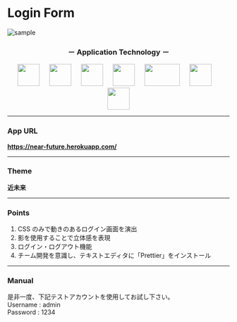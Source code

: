 # Login Form

![sample](https://user-images.githubusercontent.com/81360876/140054884-67239bac-4da3-4829-9fd6-825cdd4927fd.png)

<h3 align="center">－ Application Technology －</h3>

<p align="center">
  <img src="https://cdn.jsdelivr.net/gh/devicons/devicon/icons/html5/html5-original.svg" height="50px;" />
  <a>　</a>
  <img src="https://cdn.jsdelivr.net/gh/devicons/devicon/icons/css3/css3-original.svg" height="50px;" />
  <a>　</a>
  <img src="https://iconape.com/wp-content/png_logo_vector/fontawesome.png" height="50px;" />
  <a>　</a>
  <img src="https://iconape.com/wp-content/png_logo_vector/bootstrap-3.png" height="50px"; />
  <a>　</a>
  <img src="https://iconape.com/wp-content/files/ac/371303/svg/371303.svg" width="80px" height="50px"; />
  <a>　</a>
  <img src="https://iconape.com/wp-content/png_logo_vector/mysql-logo.png" height="50px"; />
  <a>　</a>
  <img src="https://iconape.com/wp-content/files/xn/371066/svg/371066.svg" height="50px"; />
</p>

---

### App URL

**https://near-future.herokuapp.com/**

---

### Theme

**近未来**

---

### Points

1. CSS のみで動きのあるログイン画面を演出
1. 影を使用することで立体感を表現
1. ログイン・ログアウト機能
1. チーム開発を意識し、テキストエディタに「Prettier」をインストール

---

### Manual

是非一度、下記テストアカウントを使用してお試し下さい。  
Username : admin  
Password : 1234
